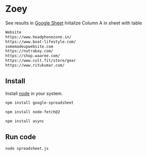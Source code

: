 # Zoey
See results in [Google Sheet](https://docs.google.com/spreadsheets/d/1VNiT0rUcT0LFrtqdGklY0jwjtaFWYRoBCwlwCb5Qxkc/edit?usp=sharing) 
Initalize Column A in sheet with table 
```sh
Website
https://www.headphonezone.in/
https://www.boat-lifestyle.com/
somemadeupwebsite.com
https://nutrabay.com/
https://shop.waaree.com/
https://www.cult.fit/store/gear
https://www.ritukumar.com/
```

## Install
 
Install [node](https://nodejs.org) in your system.

```sh
npm install google-spreadsheet 
```

```sh
npm install node-fetch@2
```

```sh
npm install async 
```
## Run code

```sh
node spreadsheet.js
```

